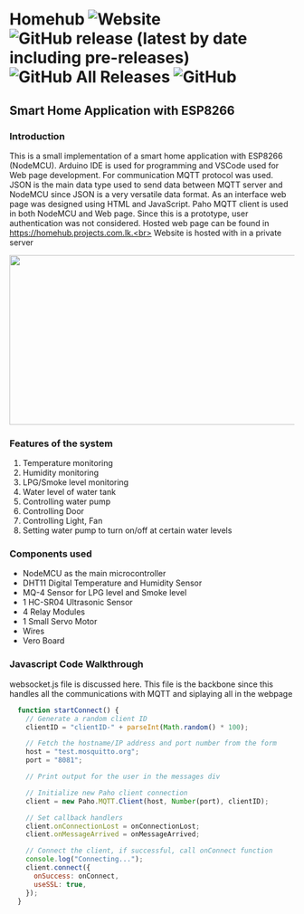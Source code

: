 # Homehub <img alt="Website" src="https://img.shields.io/website?down_color=red&down_message=Offline&label=homehub.projects.com.lk&up_message=Online&url=https://homehub.projects.com.lk"> <img alt="GitHub release (latest by date including pre-releases)" src="https://img.shields.io/github/v/release/tharukamannapperuma/homehub?include_prereleases"> <img alt="GitHub All Releases" src="https://img.shields.io/github/downloads/tharukamannapperuma/homehub/total?color=green"> <img alt="GitHub" src="https://img.shields.io/github/license/tharukamannapperuma/homehub">
## Smart Home Application with ESP8266

### Introduction
  
  This is a small implementation of a smart home application with ESP8266 (NodeMCU). Arduino IDE is used for programming and VSCode used for Web page development.  For communication MQTT protocol was used. JSON is the main data type used to send data between MQTT server and NodeMCU since JSON is a very versatile data format. As an interface web page was designed using HTML and JavaScript. Paho MQTT client is used in both NodeMCU and Web page. Since this is a prototype, user authentication was not considered. Hosted web page can be found in https://homehub.projects.com.lk.<br> Website is hosted with in a private server
  <p align="center">
  <img width="600" height="300" src="https://drive.google.com/uc?export=view&id=1uO93WY-KICRMWEp0Y-bqNJMQTnH6iOR7">
</p>


### Features of the system
1. Temperature monitoring
2. Humidity monitoring
3.	LPG/Smoke level monitoring
4.	Water level of water tank
5.	Controlling water pump
6.	Controlling Door
7.	Controlling Light, Fan
8.	Setting water pump to turn on/off at certain water levels

### Components used
- NodeMCU as the main microcontroller
- DHT11 Digital Temperature and Humidity Sensor
- MQ-4 Sensor for LPG level and Smoke level
- 1 HC-SR04 Ultrasonic Sensor
- 4 Relay Modules
- 1 Small Servo Motor
- Wires
- Vero Board

### Javascript Code Walkthrough
websocket.js file is discussed here. This file is the backbone since this handles all the communications with MQTT and siplaying all in the webpage

```js
  function startConnect() {
    // Generate a random client ID
    clientID = "clientID-" + parseInt(Math.random() * 100);

    // Fetch the hostname/IP address and port number from the form
    host = "test.mosquitto.org";
    port = "8081";

    // Print output for the user in the messages div

    // Initialize new Paho client connection
    client = new Paho.MQTT.Client(host, Number(port), clientID);

    // Set callback handlers
    client.onConnectionLost = onConnectionLost;
    client.onMessageArrived = onMessageArrived;

    // Connect the client, if successful, call onConnect function
    console.log("Connecting...");
    client.connect({
      onSuccess: onConnect,
      useSSL: true,
    });
  }
```
